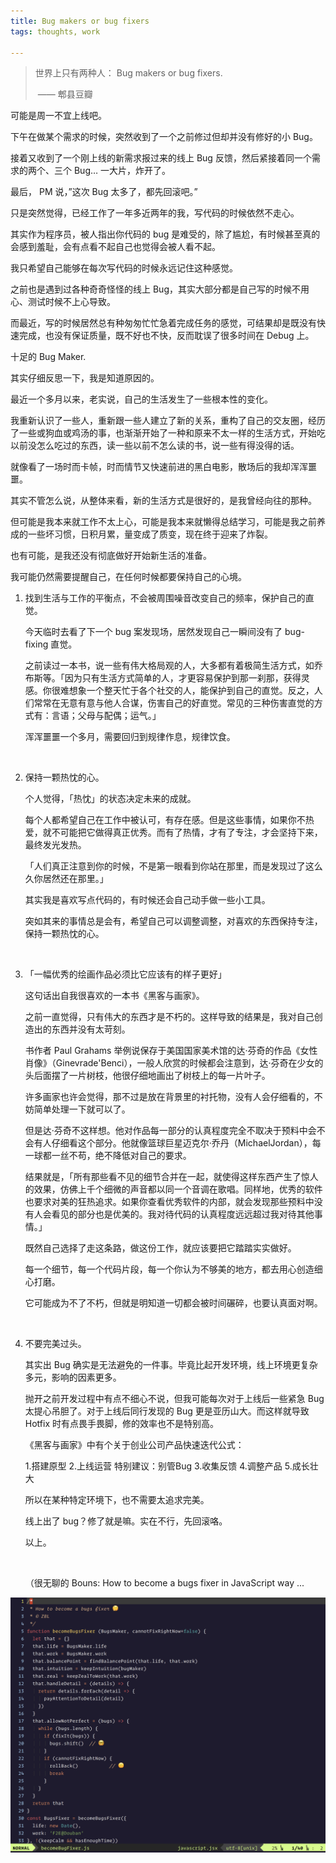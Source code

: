 ```yaml
---
title: Bug makers or bug fixers
tags: thoughts, work

---
```


> 世界上只有两种人： Bug makers or bug fixers.
>
> ​    —— 郫县豆瓣


可能是周一不宜上线吧。

下午在做某个需求的时候，突然收到了一个之前修过但却并没有修好的小 Bug。

接着又收到了一个刚上线的新需求报过来的线上 Bug 反馈，然后紧接着同一个需求的两个、三个 Bug… 一大片，炸开了。

最后， PM 说，”这次 Bug 太多了，都先回滚吧。”

只是突然觉得，已经工作了一年多近两年的我，写代码的时候依然不走心。

其实作为程序员，被人指出你代码的 bug 是难受的，除了尴尬，有时候甚至真的会感到羞耻，会有点看不起自己也觉得会被人看不起。

我只希望自己能够在每次写代码的时候永远记住这种感觉。

之前也是遇到过各种奇奇怪怪的线上 Bug，其实大部分都是自己写的时候不用心、测试时候不上心导致。

而最近，写的时候居然总有种匆匆忙忙急着完成任务的感觉，可结果却是既没有快速完成，也没有保证质量，既不好也不快，反而耽误了很多时间在 Debug 上。

十足的 Bug Maker.

其实仔细反思一下，我是知道原因的。

最近一个多月以来，老实说，自己的生活发生了一些根本性的变化。

我重新认识了一些人，重新跟一些人建立了新的关系，重构了自己的交友圈，经历了一些或狗血或鸡汤的事，也渐渐开始了一种和原来不太一样的生活方式，开始吃以前没怎么吃过的东西，读一些以前不怎么读的书，说一些有得没得的话。

就像看了一场时而卡帧，时而情节又快速前进的黑白电影，散场后的我却浑浑噩噩。

其实不管怎么说，从整体来看，新的生活方式是很好的，是我曾经向往的那种。

但可能是我本来就工作不太上心，可能是我本来就懒得总结学习，可能是我之前养成的一些坏习惯，日积月累，量变成了质变，现在终于迎来了炸裂。

也有可能，是我还没有彻底做好开始新生活的准备。

我可能仍然需要提醒自己，在任何时候都要保持自己的心境。

1. 找到生活与工作的平衡点，不会被周围噪音改变自己的频率，保护自己的直觉。

   今天临时去看了下一个 bug 案发现场，居然发现自己一瞬间没有了 bug-fixing 直觉。

   之前读过一本书，说一些有伟大格局观的人，大多都有着极简生活方式，如乔布斯等。「因为只有生活方式简单的人，才更容易保护到那一刹那，获得灵感。你很难想象一个整天忙于各个社交的人，能保护到自己的直觉。反之，人们常常在无意有意与他人合谋，伤害自己的好直觉。常见的三种伤害直觉的方式有：言语；父母与配偶；运气。」

   浑浑噩噩一个多月，需要回归到规律作息，规律饮食。

   ​

2. 保持一颗热忱的心。

   个人觉得，「热忱」的状态决定未来的成就。

   每个人都希望自己在工作中被认可，有存在感。但是这些事情，如果你不热爱，就不可能把它做得真正优秀。而有了热情，才有了专注，才会坚持下来，最终发光发热。

   「人们真正注意到你的时候，不是第一眼看到你站在那里，而是发现过了这么久你居然还在那里。」

   其实我是喜欢写点代码的，有时候还会自己动手做一些小工具。

   突如其来的事情总是会有，希望自己可以调整调整，对喜欢的东西保持专注，保持一颗热忱的心。

   ​

3. 「一幅优秀的绘画作品必须比它应该有的样子更好」

   这句话出自我很喜欢的一本书《黑客与画家》。

   之前一直觉得，只有伟大的东西才是不朽的。这样导致的结果是，我对自己创造出的东西并没有太苛刻。

   书作者 Paul Grahams 举例说保存于美国国家美术馆的达·芬奇的作品《女性肖像》（Ginevrade'Benci），一般人欣赏的时候都会注意到，达·芬奇在少女的头后面摆了一片树枝，他很仔细地画出了树枝上的每一片叶子。

   许多画家也许会觉得，那不过是放在背景里的衬托物，没有人会仔细看的，不妨简单处理一下就可以了。

   但是达·芬奇不这样想。他对作品每一部分的认真程度完全不取决于预料中会不会有人仔细看这个部分。他就像篮球巨星迈克尔·乔丹（MichaelJordan），每一球都一丝不苟，绝不降低对自己的要求。

   结果就是，「所有那些看不见的细节合并在一起，就使得这样东西产生了惊人的效果，仿佛上千个细微的声音都以同一个音调在歌唱。同样地，优秀的软件也要求对美的狂热追求。如果你查看优秀软件的内部，就会发现那些预料中没有人会看见的部分也是优美的。我对待代码的认真程度远远超过我对待其他事情。」

   既然自己选择了走这条路，做这份工作，就应该要把它踏踏实实做好。

   每一个细节，每一个代码片段，每一个你认为不够美的地方，都去用心创造细心打磨。

   它可能成为不了不朽，但就是明知道一切都会被时间碾碎，也要认真面对啊。

   ​

4. 不要完美过头。

   其实出 Bug 确实是无法避免的一件事。毕竟比起开发环境，线上环境更复杂多元，影响的因素更多。

   抛开之前开发过程中有点不细心不说，但我可能每次对于上线后一些紧急 Bug 太提心吊胆了。对于上线后同行发现的 Bug 更是亚历山大。而这样就导致 Hotfix 时有点畏手畏脚，修的效率也不是特别高。

   《黑客与画家》中有个关于创业公司产品快速迭代公式：

   1.搭建原型 2.上线运营 特别建议：别管Bug 3.收集反馈 4.调整产品 5.成长壮大

   所以在某种特定环境下，也不需要太追求完美。

   线上出了 bug？修了就是嘛。实在不行，先回滚咯。

   以上。

   ​

   （很无聊的 Bouns:  How to become a bugs fixer in JavaScript way ...

![Become a bugFixer in JavaScript way](/content/images/bug-fixers.png)
